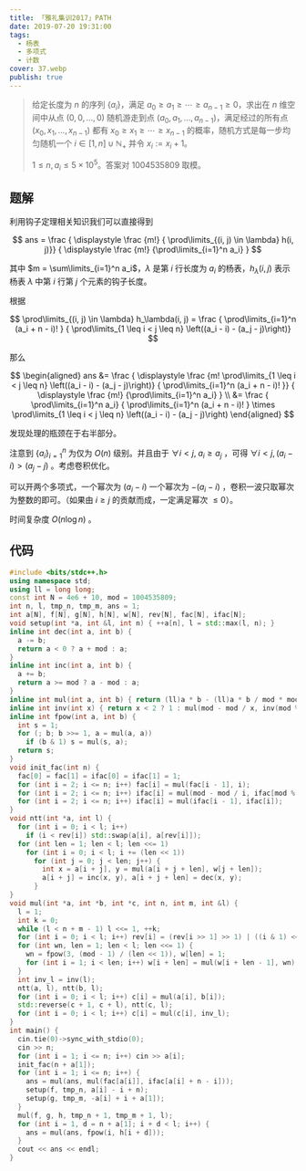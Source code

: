 ```yaml
---
title: 「雅礼集训2017」PATH
date: 2019-07-20 19:31:00
tags:
  - 杨表
  - 多项式
  - 计数
cover: 37.webp
publish: true
---
```


> 给定长度为 $n$ 的序列 $\{a_i\}$，满足 $a_0 \geq a_1 \geq \cdots \geq a_{n - 1} \geq 0$，求出在 $n$ 维空间中从点 $(0, 0, \ldots, 0)$ 随机游走到点 $(a_0, a_1, \ldots, a_{n - 1})$，满足经过的所有点 $(x_0, x_1, \ldots, x_{n - 1})$ 都有 $x_0 \geq x_1 \geq \cdots \geq x_{n - 1}$ 的概率，随机方式是每一步均匀随机一个 $i\in [1,n]\cup \mathbb N_+$ 并令 $x_i:=x_i+1$。
>
> $1\le n, a_i \leq 5\times 10^5$。答案对 $1004535809$ 取模。

<!-- more -->

## 题解

利用钩子定理相关知识我们可以直接得到

$$
ans = \frac { \displaystyle \frac {m!} { \prod\limits_{(i, j) \in \lambda} h(i, j)}} { \displaystyle \frac {m!} {\prod\limits_{i=1}^n a_i} }
$$

其中 $m = \sum\limits_{i=1}^n a_i$，$\lambda$ 是第 $i$ 行长度为 $a_i$ 的杨表，$h_\lambda(i, j)$ 表示杨表 $\lambda$ 中第 $i$ 行第 $j$ 个元素的钩子长度。

根据

$$
\prod\limits_{(i, j) \in \lambda} h_\lambda(i, j)
= \frac { \prod\limits_{i=1}^n (a_i + n - i)! } { \prod\limits_{1 \leq i < j \leq n} \left((a_i - i) - (a_j - j)\right)}
$$

那么

$$
\begin{aligned}
ans
&= \frac { \displaystyle \frac {m! \prod\limits_{1 \leq i < j \leq n} \left((a_i - i) - (a_j - j)\right)} { \prod\limits_{i=1}^n (a_i + n - i)! }} { \displaystyle \frac {m!} {\prod\limits_{i=1}^n a_i} } \\
&= \frac { \prod\limits_{i=1}^n a_i} { \prod\limits_{i=1}^n (a_i + n - i)! } \times \prod\limits_{1 \leq i < j \leq n} \left((a_i - i) - (a_j - j)\right)
\end{aligned}
$$

发现处理的瓶颈在于右半部分。

注意到 $\{a_i\}_{i=1}^n$ 为仅为 $O(n)$ 级别。并且由于 $\forall i < j ,\; a_i \geq a_j$ ，可得 $\forall i < j, (a_i - i) > (a_j - j)$ 。考虑卷积优化。

可以开两个多项式，一个幂次为 $(a_i - i)$ 一个幂次为 $-(a_i - i)$ ，卷积一波只取幂次为整数的即可。（如果由 $i \geq j$ 的贡献而成，一定满足幂次 $\leq 0$）。

时间复杂度 $O(n \log n)$ 。

<!-- more -->

## 代码

```cpp
#include <bits/stdc++.h>
using namespace std;
using ll = long long;
const int N = 4e6 + 10, mod = 1004535809;
int n, l, tmp_n, tmp_m, ans = 1;
int a[N], f[N], g[N], h[N], w[N], rev[N], fac[N], ifac[N];
void setup(int *a, int &l, int n) { ++a[n], l = std::max(l, n); }
inline int dec(int a, int b) {
  a -= b;
  return a < 0 ? a + mod : a;
}
inline int inc(int a, int b) {
  a += b;
  return a >= mod ? a - mod : a;
}
inline int mul(int a, int b) { return (ll)a * b - (ll)a * b / mod * mod; }
inline int inv(int x) { return x < 2 ? 1 : mul(mod - mod / x, inv(mod % x)); }
inline int fpow(int a, int b) {
  int s = 1;
  for (; b; b >>= 1, a = mul(a, a))
    if (b & 1) s = mul(s, a);
  return s;
}
void init_fac(int n) {
  fac[0] = fac[1] = ifac[0] = ifac[1] = 1;
  for (int i = 2; i <= n; i++) fac[i] = mul(fac[i - 1], i);
  for (int i = 2; i <= n; i++) ifac[i] = mul(mod - mod / i, ifac[mod % i]);
  for (int i = 2; i <= n; i++) ifac[i] = mul(ifac[i - 1], ifac[i]);
}
void ntt(int *a, int l) {
  for (int i = 0; i < l; i++)
    if (i < rev[i]) std::swap(a[i], a[rev[i]]);
  for (int len = 1; len < l; len <<= 1)
    for (int i = 0; i < l; i += (len << 1))
      for (int j = 0; j < len; j++) {
        int x = a[i + j], y = mul(a[i + j + len], w[j + len]);
        a[i + j] = inc(x, y), a[i + j + len] = dec(x, y);
      }
}
void mul(int *a, int *b, int *c, int n, int m, int &l) {
  l = 1;
  int k = 0;
  while (l < n + m - 1) l <<= 1, ++k;
  for (int i = 0; i < l; i++) rev[i] = (rev[i >> 1] >> 1) | ((i & 1) << (k - 1));
  for (int wn, len = 1; len < l; len <<= 1) {
    wn = fpow(3, (mod - 1) / (len << 1)), w[len] = 1;
    for (int i = 1; i < len; i++) w[i + len] = mul(w[i + len - 1], wn);
  }
  int inv_l = inv(l);
  ntt(a, l), ntt(b, l);
  for (int i = 0; i < l; i++) c[i] = mul(a[i], b[i]);
  std::reverse(c + 1, c + l), ntt(c, l);
  for (int i = 0; i < l; i++) c[i] = mul(c[i], inv_l);
}
int main() {
  cin.tie(0)->sync_with_stdio(0);
  cin >> n;
  for (int i = 1; i <= n; i++) cin >> a[i];
  init_fac(n + a[1]);
  for (int i = 1; i <= n; i++) {
    ans = mul(ans, mul(fac[a[i]], ifac[a[i] + n - i]));
    setup(f, tmp_n, a[i] - i + n);
    setup(g, tmp_m, -a[i] + i + a[1]);
  }
  mul(f, g, h, tmp_n + 1, tmp_m + 1, l);
  for (int i = 1, d = n + a[1]; i + d < l; i++) {
    ans = mul(ans, fpow(i, h[i + d]));
  }
  cout << ans << endl;
}
```
